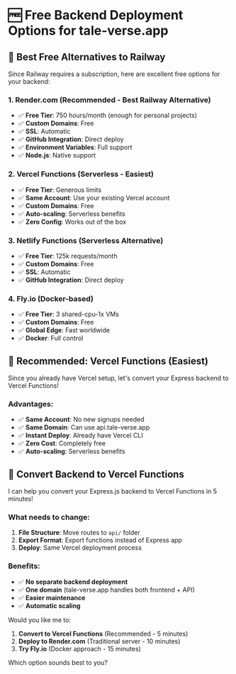 # 🆓 Free Backend Deployment Options for tale-verse.app

## 🚀 Best Free Alternatives to Railway

Since Railway requires a subscription, here are excellent free options for your backend:

### 1. **Render.com** (Recommended - Best Railway Alternative)
- ✅ **Free Tier**: 750 hours/month (enough for personal projects)
- ✅ **Custom Domains**: Free
- ✅ **SSL**: Automatic
- ✅ **GitHub Integration**: Direct deploy
- ✅ **Environment Variables**: Full support
- ✅ **Node.js**: Native support

### 2. **Vercel Functions** (Serverless - Easiest)
- ✅ **Free Tier**: Generous limits
- ✅ **Same Account**: Use your existing Vercel account
- ✅ **Custom Domains**: Free
- ✅ **Auto-scaling**: Serverless benefits
- ✅ **Zero Config**: Works out of the box

### 3. **Netlify Functions** (Serverless Alternative)
- ✅ **Free Tier**: 125k requests/month
- ✅ **Custom Domains**: Free
- ✅ **SSL**: Automatic
- ✅ **GitHub Integration**: Direct deploy

### 4. **Fly.io** (Docker-based)
- ✅ **Free Tier**: 3 shared-cpu-1x VMs
- ✅ **Custom Domains**: Free
- ✅ **Global Edge**: Fast worldwide
- ✅ **Docker**: Full control

## 🎯 Recommended: Vercel Functions (Easiest)

Since you already have Vercel setup, let's convert your Express backend to Vercel Functions!

### Advantages:
- ✅ **Same Account**: No new signups needed
- ✅ **Same Domain**: Can use api.tale-verse.app
- ✅ **Instant Deploy**: Already have Vercel CLI
- ✅ **Zero Cost**: Completely free
- ✅ **Auto-scaling**: Serverless benefits

## 🚀 Convert Backend to Vercel Functions

I can help you convert your Express.js backend to Vercel Functions in 5 minutes!

### What needs to change:
1. **File Structure**: Move routes to `api/` folder
2. **Export Format**: Export functions instead of Express app
3. **Deploy**: Same Vercel deployment process

### Benefits:
- ✅ **No separate backend deployment**
- ✅ **One domain** (tale-verse.app handles both frontend + API)
- ✅ **Easier maintenance**
- ✅ **Automatic scaling**

Would you like me to:
1. **Convert to Vercel Functions** (Recommended - 5 minutes)
2. **Deploy to Render.com** (Traditional server - 10 minutes)
3. **Try Fly.io** (Docker approach - 15 minutes)

Which option sounds best to you?